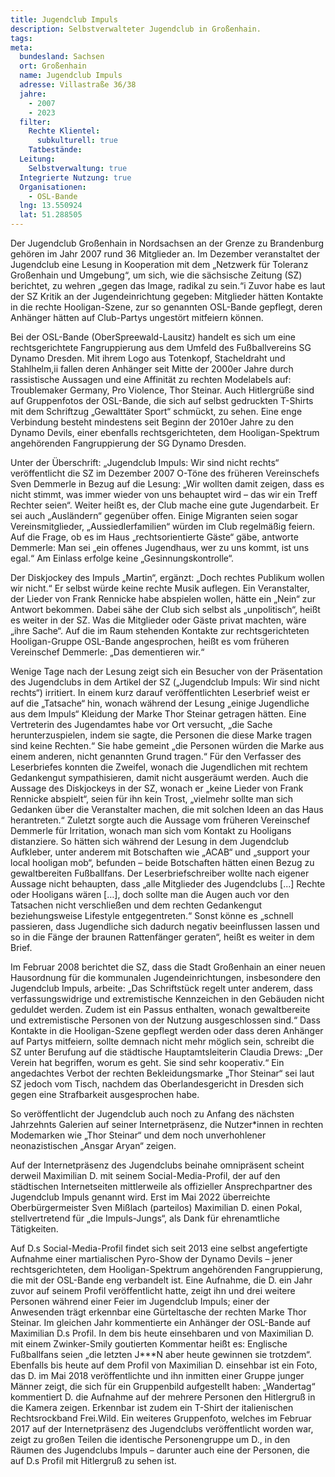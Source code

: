 ```yaml
---
title: Jugendclub Impuls
description: Selbstverwalteter Jugendclub in Großenhain.
tags:
meta:
  bundesland: Sachsen
  ort: Großenhain
  name: Jugendclub Impuls
  adresse: Villastraße 36/38
  jahre: 
    - 2007
    - 2023
  filter:
    Rechte Klientel:
      subkulturell: true
    Tatbestände:
  Leitung:
    Selbstverwaltung: true
  Integrierte Nutzung: true
  Organisationen: 
    - OSL-Bande
  lng: 13.550924
  lat: 51.288505
---
```


Der Jugendclub Großenhain in Nordsachsen an der Grenze zu Brandenburg gehören im Jahr 2007 rund 36 Mitglieder an. Im Dezember veranstaltet der Jugendclub eine Lesung in Kooperation mit dem „Netzwerk für Toleranz Großenhain und Umgebung“, um sich, wie die sächsische Zeitung (SZ) berichtet, zu wehren „gegen das Image, radikal zu sein.“i Zuvor habe es laut der SZ Kritik an der Jugendeinrichtung gegeben: Mitglieder hätten Kontakte in die rechte Hooligan-Szene, zur so genannten OSL-Bande gepflegt, deren Anhänger hätten auf Club-Partys ungestört mitfeiern können.

Bei der OSL-Bande (OberSpreewald-Lausitz) handelt es sich um eine rechtsgerichtete Fangruppierung aus dem Umfeld des Fußballvereins SG Dynamo Dresden. Mit ihrem Logo aus Totenkopf, Stacheldraht und Stahlhelm,ii fallen deren Anhänger seit Mitte der 2000er Jahre durch rassistische Aussagen und eine Affinität zu rechten Modelabels auf: Troublemaker Germany, Pro Violence, Thor Steinar. Auch Hitlergrüße sind auf Gruppenfotos der OSL-Bande, die sich auf selbst gedruckten T-Shirts mit dem Schriftzug „Gewalttäter Sport“ schmückt, zu sehen. Eine enge Verbindung besteht mindestens seit Beginn der 2010er Jahre zu den Dynamo Devils, einer ebenfalls rechtsgerichteten, dem Hooligan-Spektrum angehörenden Fangruppierung der SG Dynamo Dresden.

Unter der Überschrift: „Jugendclub Impuls: Wir sind nicht rechts“ veröffentlicht die SZ im Dezember 2007 O-Töne des früheren Vereinschefs Sven Demmerle in Bezug auf die Lesung: „Wir wollten damit zeigen, dass es nicht stimmt, was immer wieder von uns behauptet wird – das wir ein Treff Rechter seien“. Weiter heißt es, der Club mache eine gute Jugendarbeit. Er sei auch „Ausländern“ gegenüber offen. Einige Migranten seien sogar Vereinsmitglieder, „Aussiedlerfamilien“ würden im Club regelmäßig feiern. Auf die Frage, ob es im Haus „rechtsorientierte Gäste“ gäbe, antworte Demmerle: Man sei „ein offenes Jugendhaus, wer zu uns kommt, ist uns egal.“ Am Einlass erfolge keine „Gesinnungskontrolle“. 

Der Diskjockey des Impuls „Martin“, ergänzt: „Doch rechtes Publikum wollen wir nicht.“ Er selbst würde keine rechte Musik auflegen. Ein Veranstalter, der Lieder von Frank Rennicke habe abspielen wollen, hätte ein „Nein“ zur Antwort bekommen. Dabei sähe der Club sich selbst als „unpolitisch“, heißt es weiter in der SZ. Was die Mitglieder oder Gäste privat machten, wäre „ihre Sache“. Auf die im Raum stehenden Kontakte zur rechtsgerichteten Hooligan-Gruppe OSL-Bande angesprochen, heißt es vom früheren Vereinschef Demmerle: „Das dementieren wir.“

Wenige Tage nach der Lesung zeigt sich ein Besucher von der Präsentation des Jugendclubs in dem Artikel der SZ („Jugendclub Impuls: Wir sind nicht rechts“) irritiert. In einem kurz darauf veröffentlichten Leserbrief weist er auf die „Tatsache“ hin, wonach während der Lesung „einige Jugendliche aus dem Impuls“ Kleidung der Marke Thor Steinar getragen hätten. Eine Vertreterin des Jugendamtes habe vor Ort versucht, „die Sache herunterzuspielen, indem sie sagte, die Personen die diese Marke tragen sind keine Rechten.“ Sie habe gemeint „die Personen würden die Marke aus einem anderen, nicht genannten Grund tragen.“ Für den Verfasser des Leserbriefes konnten die Zweifel, wonach die Jugendlichen mit rechtem Gedankengut sympathisieren, damit nicht ausgeräumt werden. Auch die Aussage des Diskjockeys in der SZ, wonach er „keine Lieder von Frank Rennicke abspielt“, seien für ihn kein Trost, „vielmehr sollte man sich Gedanken über die Veranstalter machen, die mit solchen Ideen an das Haus herantreten.“ Zuletzt sorgte auch die Aussage vom früheren Vereinschef Demmerle für Irritation, wonach man sich vom Kontakt zu Hooligans distanziere. So hätten sich während der Lesung in dem Jugendclub Aufkleber, unter anderem mit Botschaften wie „ACAB“ und „support your local hooligan mob“, befunden – beide Botschaften hätten einen Bezug zu gewaltbereiten Fußballfans. Der Leserbriefschreiber wollte nach eigener Aussage nicht behaupten, dass „alle Mitglieder des Jugendclubs [...] Rechte oder Hooligans wären […], doch sollte man die Augen auch vor den Tatsachen nicht verschließen und dem rechten Gedankengut beziehungsweise Lifestyle entgegentreten.“ Sonst könne es „schnell passieren, dass Jugendliche sich dadurch negativ beeinflussen lassen und so in die Fänge der braunen Rattenfänger geraten“, heißt es weiter in dem Brief.

Im Februar 2008 berichtet die SZ, dass die Stadt Großenhain an einer neuen Hausordnung für die kommunalen Jugendeinrichtungen, insbesondere den Jugendclub Impuls, arbeite: „Das Schriftstück regelt unter anderem, dass verfassungswidrige und extremistische Kennzeichen in den Gebäuden nicht geduldet werden. Zudem ist ein Passus enthalten, wonach gewaltbereite und extremistische Personen von der Nutzung ausgeschlossen sind.“ Dass Kontakte in die Hooligan-Szene gepflegt werden oder dass deren Anhänger auf Partys mitfeiern, sollte demnach nicht mehr möglich sein, schreibt die SZ unter Berufung auf die städtische Hauptamtsleiterin Claudia Drews: „Der Verein hat begriffen, worum es geht. Sie sind sehr kooperativ.“ Ein angedachtes Verbot der rechten Bekleidungsmarke „Thor Steinar“ sei laut SZ jedoch vom Tisch, nachdem das Oberlandesgericht in Dresden sich gegen eine Strafbarkeit ausgesprochen habe.

So veröffentlicht der Jugendclub auch noch zu Anfang des nächsten Jahrzehnts Galerien auf seiner Internetpräsenz, die Nutzer*innen in rechten Modemarken wie „Thor Steinar“ und dem noch unverhohlener neonazistischen „Ansgar Aryan“ zeigen.

Auf der Internetpräsenz des Jugendclubs beinahe omnipräsent scheint derweil Maximilian D. mit seinem Social-Media-Profil, der auf den städtischen Internetseiten mittlerweile als offizieller Ansprechpartner des Jugendclub Impuls genannt wird. Erst im Mai 2022 überreichte Oberbürgermeister Sven Mißlach (parteilos) Maximilian D. einen Pokal, stellvertretend für „die Impuls-Jungs“, als Dank für ehrenamtliche Tätigkeiten.
 
Auf D.s Social-Media-Profil findet sich seit 2013 eine selbst angefertigte Aufnahme einer martialischen Pyro-Show der Dynamo Devils – jener rechtsgerichteten, dem Hooligan-Spektrum angehörenden Fangruppierung, die mit der OSL-Bande eng verbandelt ist. Eine Aufnahme, die D. ein Jahr zuvor auf seinem Profil veröffentlicht hatte, zeigt ihn und drei weitere Personen während einer Feier im Jugendclub Impuls; einer der Anwesenden trägt erkennbar eine Gürteltasche der rechten Marke Thor Steinar. Im gleichen Jahr kommentierte ein Anhänger der OSL-Bande auf Maximilian D.s Profil. In dem bis heute einsehbaren und von Maximilian D. mit einem Zwinker-Smily goutierten Kommentar heißt es: Englische Fußballfans seien „die letzten J***N aber heute gewinnen sie trotzdem“. Ebenfalls bis heute auf dem Profil von Maximilian D. einsehbar ist ein Foto, das D. im Mai 2018 veröffentlichte und ihn inmitten einer Gruppe junger Männer zeigt, die sich für ein Gruppenbild aufgestellt haben: „Wandertag“ kommentiert D. die Aufnahme auf der mehrere Personen den Hitlergruß in die Kamera zeigen. Erkennbar ist zudem ein T-Shirt der italienischen Rechtsrockband Frei.Wild. Ein weiteres Gruppenfoto, welches im Februar 2017 auf der Internetpräsenz des Jugendclubs veröffentlicht worden war, zeigt zu großen Teilen die identische Personengruppe um D., in den Räumen des Jugendclubs Impuls  – darunter auch eine der Personen, die auf D.s Profil mit Hitlergruß zu sehen ist.